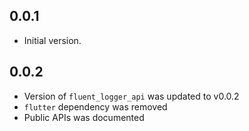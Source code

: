 ## 0.0.1

* Initial version.

## 0.0.2

* Version of `fluent_logger_api` was updated to v0.0.2
* `flutter` dependency was removed
* Public APIs was documented
